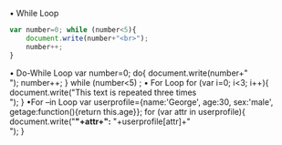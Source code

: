 •
While Loop
```js
var number=0; while (number<5){
    document.write(number+"<br>");
    number++; 
}
```

•
Do-While Loop
var number=0; do{ document.write(number+"<br>"); number++; } while (number<5) ;
•
For Loop
for (var i=0; i<3; i++){ document.write("This text is repeated three times<br>"); }
•For –in Loop
var userprofile={name:'George', age:30, sex:'male', getage:function(){return this.age}};
for (var attr in userprofile){ document.write("<b>"+attr+":</b> "+userprofile[attr]+"<br />"); }
